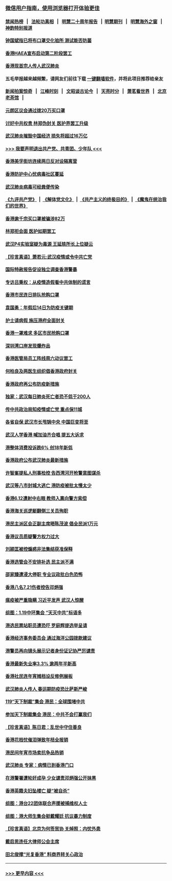 ### [微信用户指南，使用浏览器打开体验更佳](https://github.com/gfw-breaker/banned-news1/blob/master/indexes/wechat-guide.md?t=0)
#### [禁闻热榜](热点新闻.md?t=0)  &nbsp;&nbsp;|&nbsp;&nbsp; [法轮功真相](https://github.com/gfw-breaker/truth/blob/master/README.md?t=0) &nbsp;&nbsp;|&nbsp;&nbsp; [明慧二十周年报告](https://github.com/gfw-breaker/mh-reports/blob/master/README.md?t=0) &nbsp;&nbsp;|&nbsp;&nbsp;[明慧期刊](https://github.com/gfw-breaker/mh-qikan) &nbsp;&nbsp;|&nbsp;&nbsp; [明慧海外之窗](https://github.com/gfw-breaker/mh-news/blob/master/README.md?t=0) &nbsp;&nbsp;|&nbsp;&nbsp; [神韵特别报道](https://github.com/gfw-breaker/mh-news/blob/master/shenyun.md?t=0)
#### [钟国斌指已将布口罩交化验所 测试能否防菌](../pages/nsc415/n11842783.md?t=02050522) 
#### [香港HAEA宣布启动第二阶段罢工](../pages/nsc415/n11842723.md?t=02050522) 
#### [香港现首宗人传人武汉肺炎](../pages/nsc415/n11842766.md?t=02050522) 
#### 五毛举报越来越频繁，请网友们前往下载 [一键翻墙软件](https://github.com/gfw-breaker/ssr-accounts)，并将此项目推荐给亲友
#### [新闻拍案惊奇](https://github.com/gfw-breaker/banned-news1/blob/master/pages/link4.md) &nbsp;&nbsp;|&nbsp;&nbsp; [江峰时刻](https://github.com/gfw-breaker/banned-news1/blob/master/pages/link4.md) &nbsp;&nbsp;|&nbsp;&nbsp; [文昭谈古论今](https://github.com/gfw-breaker/banned-news1/blob/master/pages/link4.md) &nbsp;&nbsp;|&nbsp;&nbsp; [天亮时分](https://github.com/gfw-breaker/banned-news1/blob/master/pages/link4.md) &nbsp;&nbsp;|&nbsp;&nbsp; [萧茗看世界](https://github.com/gfw-breaker/banned-news1/blob/master/pages/link4.md) &nbsp;&nbsp;|&nbsp;&nbsp; [北京老茶馆](https://github.com/gfw-breaker/banned-news1/blob/master/pages/link4.md) &nbsp;&nbsp;|&nbsp;&nbsp; 
#### [元朗区议会通过拨20万买口罩](../pages/nsc415/n11842754.md?t=02050522) 
#### [讨好中共权贵 林郑伪封关 医护界罢工升级](../pages/nsc415/n11842359.md?t=02050522) 
#### [武汉肺炎摧毁中国经济 损失将超过16万亿](../pages/nsc415/n11839723.md?t=02050522) 
#### [>>> 我要声明退出共产党、共青团、少年队 <<<](https://github.com/begood0513/goodnews/blob/master/quit/letter.md) 
#### [香港美孚街坊连续两日反对设隔离营](../pages/nsc415/n11839962.md?t=02050522) 
#### [香港防护中心忧病毒社区蔓延](../pages/nsc415/n11839933.md?t=02050522) 
#### [武汉肺炎病毒可经粪便传染](../pages/nsc415/n11839939.md?t=02050522) 
#### [《九评共产党》](https://github.com/begood0513/9ping.md/blob/master/README.md) &nbsp;|&nbsp; [《解体党文化》](../../../../jtdwh.md/blob/master/README.md)  &nbsp;|&nbsp; [《共产主义的终极目的》](../../../../gczydzjmd.md/blob/master/README.md) &nbsp;|&nbsp; [《魔鬼在统治我们的世界》](../../../../mgztzwmdsj.md/blob/master/README.md) 
#### [香港逾千宗买口罩被骗涉82万](../pages/nsc415/n11839914.md?t=02050522) 
#### [林郑拒会面 医护如期罢工](../pages/nsc415/n11839892.md?t=02050522) 
#### [武汉P4实验室疑为毒源 王延轶所长上位疑云](../pages/nsc415/n11835543.md?t=02050522) 
#### [【珍言真语】萧若元:武汉疫情或令中共亡党](../pages/nsc415/n11829394.md?t=02050522) 
#### [国际特赦报告促设独立调查香港警暴](../pages/nsc415/n11833845.md?t=02050522) 
#### [专访吕秉权：从疫情造假看中共体制的谎言](../pages/nsc415/n11833813.md?t=02050522) 
#### [香港市民连日排队抢购口罩](../pages/nsc415/n11833794.md?t=02050522) 
#### [袁国勇：年假后14日为防疫关键期](../pages/nsc415/n11831088.md?t=02050522) 
#### [护士请病假 施压港府全面封关](../pages/nsc415/n11831030.md?t=02050522) 
#### [香港一罩难求 多区市民抢购口罩](../pages/nsc415/n11831002.md?t=02050522) 
#### [深圳湾口岸发现爆炸品](../pages/nsc415/n11828802.md?t=02050522) 
#### [香港医管局员工阵线周六动议罢工](../pages/nsc415/n11828762.md?t=02050522) 
#### [何柏良及两医生组织倡香港政府封关](../pages/nsc415/n11828749.md?t=02050522) 
#### [香港政府再公布防疫新措施](../pages/nsc415/n11828716.md?t=02050522) 
#### [独家：武汉每日肺炎死亡者恐不低于200人](../pages/nsc415/n11828240.md?t=02050522) 
#### [传中共政治局知疫情或亡党 重点保11城](../pages/nsc415/n11828145.md?t=02050522) 
#### [各省自保 武汉市长甩锅中央 中国巨变将至](../pages/nsc415/n11828021.md?t=02050522) 
#### [武汉人学香港 喊加油齐合唱 提五大诉求](../pages/nsc415/n11827046.md?t=02050522) 
#### [港整体消费投诉跌6% 创18年新低](../pages/nsc415/n11817280.md?t=02050522) 
#### [香港政府公布武汉肺炎最新措施](../pages/nsc415/n11817152.md?t=02050522) 
#### [许智峯提私人刑事检控 告西湾河开枪警意图谋杀](../pages/nsc415/n11817132.md?t=02050522) 
#### [武汉等八市封城大逃亡 港防疫被批太慢太少](../pages/nsc415/n11817058.md?t=02050522) 
#### [香港6.12遭射中右眼 教师入禀向警方索偿](../pages/nsc415/n11814678.md?t=02050522) 
#### [香港海关巡逻艇翻侧三关员殉职](../pages/nsc415/n11814604.md?t=02050522) 
#### [港民主派区会正副主席晤陈茂波 倡全民派1万元](../pages/nsc415/n11814582.md?t=02050522) 
#### [香港议员质疑警方权力过大](../pages/nsc415/n11814560.md?t=02050522) 
#### [刘颕匡被控煽惑非法集结获准保释](../pages/nsc415/n11811727.md?t=02050522) 
#### [香港选管会不安排补选 民主派不满](../pages/nsc415/n11811691.md?t=02050522) 
#### [邵家臻遭浸大停职 专业议政批白色恐怖](../pages/nsc415/n11811670.md?t=02050522) 
#### [香港八名7.21伤者控告邓炳强](../pages/nsc415/n11811623.md?t=02050522) 
#### [瘟疫被严重隐瞒 习近平发声 武汉人惊醒](../pages/nsc415/n11811186.md?t=02050522) 
#### [组图：1.19中环集会 “天灭中共”标语多](../pages/nsc415/n11809514.md?t=02050522) 
#### [港选民票站职员遭恐吓 罗庭辉提选举呈请](../pages/nsc415/n11808914.md?t=02050522) 
#### [香港经济事务委员会 通过海洋公园拨款建议](../pages/nsc415/n11808906.md?t=02050522) 
#### [港警员再向镜头展示记者身份证记协严厉谴责](../pages/nsc415/n11808888.md?t=02050522) 
#### [香港最新失业率3.3% 逾两年半新高](../pages/nsc415/n11808887.md?t=02050522) 
#### [香港社民连年宵摊档设反修例展板](../pages/nsc415/n11808857.md?t=02050522) 
#### [武汉肺炎人传人 春运期防疫恐比萨斯严峻](../pages/nsc415/n11808739.md?t=02050522) 
#### [119“天下制裁”集会 港民：全球围堵中共](../pages/nsc415/n11806318.md?t=02050522) 
#### [参加天下制裁集会 港民：中共不会打赢我们](../pages/nsc415/n11806596.md?t=02050522) 
#### [【珍言真语】陈日君：乱世中守住善良](../pages/nsc415/n11806247.md?t=02050522) 
#### [香港花档忧催泪弹致年桔全报销](../pages/nsc415/n11806130.md?t=02050522) 
#### [港民间年宵市场卖抗争品热销](../pages/nsc415/n11806073.md?t=02050522) 
#### [武汉肺炎 专家：病情已到香港门口](../pages/nsc415/n11806020.md?t=02050522) 
#### [在港警署遭轮奸成孕 少女谴责邓炳强公开抹黑](../pages/nsc415/n11805981.md?t=02050522) 
#### [香港英籍夫妇坠楼亡 疑“被自杀”](../pages/nsc415/n11805937.md?t=02050522) 
#### [组图：港台22团体联合声援被捕维权人士](../pages/nsc415/n11801834.md?t=02050522) 
#### [组图：港大师生集会挺戴耀廷 抗议暴力制度](../pages/nsc415/n11799298.md?t=02050522) 
#### [【珍言真语】北京为何签贸协 关焯照：内忧外患](../pages/nsc415/n11799790.md?t=02050522) 
#### [戴启思连任大律师公会主席](../pages/nsc415/n11799306.md?t=02050522) 
#### [田北俊撑“光复香港” 料商界转关心政治](../pages/nsc415/n11799287.md?t=02050522) 

----
#### [ >>> 更早内容 <<< ](../indexes/nsc415-earlier.md)
